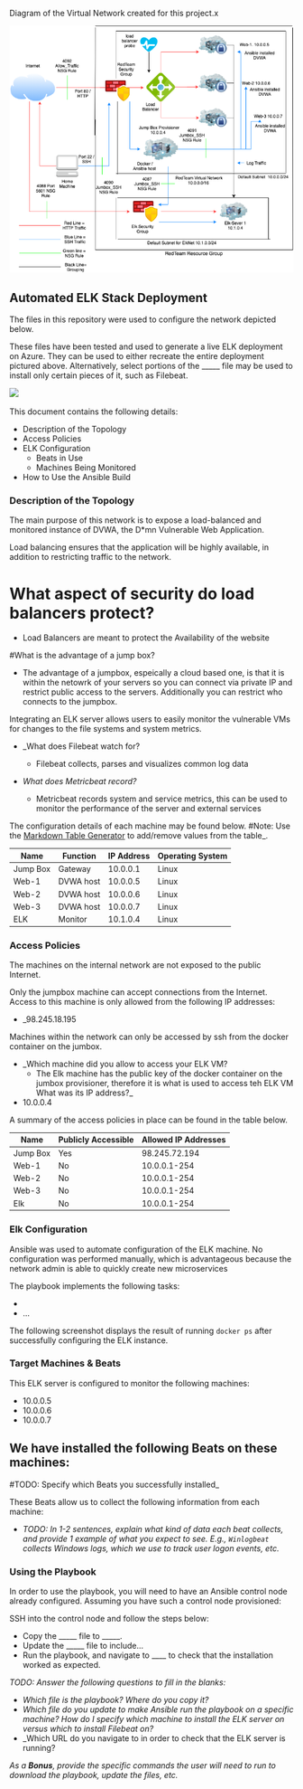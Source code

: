 Diagram of the Virtual Network created for this project.x

![](./Diagrams/Elk_Diagram.png)

## Automated ELK Stack Deployment
The files in this repository were used to configure the network depicted below.

These files have been tested and used to generate a live ELK deployment on Azure. They can be used to either recreate the entire deployment pictured above. Alternatively, select portions of the _____ file may be used to install only certain pieces of it, such as Filebeat.

<!-- _TODO: Enter the playbook file.-->
![](./Ansible/Elk.yml) 

This document contains the following details:
- Description of the Topology
- Access Policies
- ELK Configuration
  - Beats in Use
  - Machines Being Monitored
- How to Use the Ansible Build


### Description of the Topology

The main purpose of this network is to expose a load-balanced and monitored instance of DVWA, the D*mn Vulnerable Web Application.

Load balancing ensures that the application will be highly available, in addition to restricting traffic to the network.
# What aspect of security do load balancers protect?
   - Load Balancers are meant to protect the Availability of the website

#What is the advantage of a jump box?
   - The advantage of a jumpbox, espeically a cloud based one, is that it is within the netowrk of your servers so you can connect via private IP 
	and restrict public access to the servers. Additionally you can restrict who connects to the jumpbox.  

Integrating an ELK server allows users to easily monitor the vulnerable VMs for changes to the file systems and system metrics.
- _What does Filebeat watch for?
   - Filebeat collects, parses and visualizes common log data

- _What does Metricbeat record?_
   - Metricbeat records system and service metrics, this can be used to monitor the performance of the server and external services

The configuration details of each machine may be found below.
#Note: Use the [Markdown Table Generator](http://www.tablesgenerator.com/markdown_tables) to add/remove values from the table_.

| Name     | Function | IP Address | Operating System |
|----------|----------|------------|------------------|
| Jump Box | Gateway  | 10.0.0.1   | Linux            |
| Web-1    |DVWA host | 10.0.0.5   | Linux            |
| Web-2    |DVWA host | 10.0.0.6   | Linux            |
| Web-3    |DVWA host | 10.0.0.7   | Linux            |
| ELK      | Monitor  | 10.1.0.4   | Linux            | 

### Access Policies

The machines on the internal network are not exposed to the public Internet. 

Only the jumpbox machine can accept connections from the Internet.
Access to this machine is only allowed from the following IP addresses:
- _98.245.18.195

Machines within the network can only be accessed by ssh from the docker container on the jumbox.
- _Which machine did you allow to access your ELK VM?
   - The Elk machine has the public key of the docker container on the jumbox provisioner, 
     therefore it is what is used to access teh ELK VM 
 What was its IP address?_
-  10.0.0.4

A summary of the access policies in place can be found in the table below.

| Name     | Publicly Accessible | Allowed IP Addresses |
|----------|---------------------|----------------------|
| Jump Box | Yes                 | 98.245.72.194        |
| Web-1    | No                  | 10.0.0.1-254         |
| Web-2    | No                  | 10.0.0.1-254         |
| Web-3    | No                  | 10.0.0.1-254         | 
| Elk      | No                  | 10.0.0.1-254         |

### Elk Configuration

Ansible was used to automate configuration of the ELK machine. No configuration was performed manually, which is advantageous because the network admin is able to quickly create new microservices

The playbook implements the following tasks:
<!--#TODO: In 3-5 bullets, explain the steps of the ELK installation play. E.g., install Docker; download image; etc.-->
- 
- ...

The following screenshot displays the result of running `docker ps` after successfully configuring the ELK instance.

<!--#[TODO: Update the path with the name of your screenshot of docker ps output](Images/docker_ps_output.png)-->

### Target Machines & Beats
This ELK server is configured to monitor the following machines:
- 10.0.0.5
- 10.0.0.6
- 10.0.0.7

We have installed the following Beats on these machines:
- 
#TODO: Specify which Beats you successfully installed_

These Beats allow us to collect the following information from each machine:
- _TODO: In 1-2 sentences, explain what kind of data each beat collects, and provide 1 example of what you expect to see. E.g., `Winlogbeat` collects Windows logs, which we use to track user logon events, etc._

### Using the Playbook
In order to use the playbook, you will need to have an Ansible control node already configured. Assuming you have such a control node provisioned: 

SSH into the control node and follow the steps below:
- Copy the _____ file to _____.
- Update the _____ file to include...
- Run the playbook, and navigate to ____ to check that the installation worked as expected.

_TODO: Answer the following questions to fill in the blanks:_
- _Which file is the playbook? Where do you copy it?_
- _Which file do you update to make Ansible run the playbook on a specific machine? How do I specify which machine to install the ELK server on versus which to install Filebeat on?_
- _Which URL do you navigate to in order to check that the ELK server is running?

_As a **Bonus**, provide the specific commands the user will need to run to download the playbook, update the files, etc._
